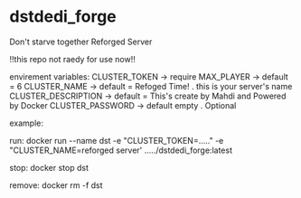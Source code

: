 # dstdedi_forge
Don't starve together Reforged Server

!!this repo not raedy for use now!!


envirement variables:
CLUSTER_TOKEN       -> require
MAX_PLAYER          -> default = 6
CLUSTER_NAME        -> default = Refoged Time! . this is your server's name
CLUSTER_DESCRIPTION -> default = This's create by Mahdi and Powered by Docker
CLUSTER_PASSWORD    -> default empty . Optional

example:

run:
docker run --name dst -e "CLUSTER_TOKEN=....." -e "CLUSTER_NAME=reforged server' ...../dstdedi_forge:latest

stop:
docker stop dst

remove:
docker rm -f dst
